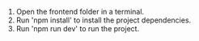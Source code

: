 1. Open the frontend folder in a terminal.
2. Run 'npm install' to install the project dependencies.
3. Run 'npm run dev' to run the project.
